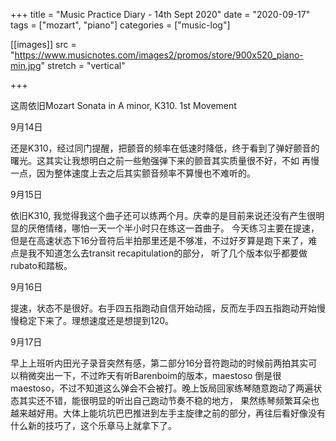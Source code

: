 +++
title = "Music Practice Diary - 14th Sept 2020"
date = "2020-09-17"
tags = ["mozart", "piano"]
categories = ["music-log"]

[[images]]
  src = "https://www.musicnotes.com/images2/promos/store/900x520_piano-min.jpg"
  stretch = "vertical"

+++

这周依旧Mozart Sonata in A minor, K310. 1st Movement
<!--more-->

9月14日

还是K310，经过同门提醒，把颤音的频率在低速时降低，终于看到了弹好颤音的曙光。这其实让我想明白之前一些勉强弹下来的颤音其实质量很不好，不如
再慢一点，因为整体速度上去之后其实颤音频率不算慢也不难听的。

9月15日

依旧K310, 我觉得我这个曲子还可以练两个月。庆幸的是目前来说还没有产生很明显的厌倦情绪，哪怕一天一个半小时只在练这一首曲子。
今天练习主要在提速，但是在高速状态下16分音符后半拍那里还是不够准，不过好歹算是跑下来了，难点是我不知道怎么去transit recapitulation的部分，
听了几个版本似乎都要做rubato和踏板。

9月16日

提速，状态不是很好。右手四五指跑动自信开始动摇，反而左手四五指跑动开始慢慢稳定下来了。理想速度还是想提到120。

9月17日

早上上班听内田光子录音突然有感，第二部分16分音符跑动的时候前两拍其实可以稍微突出一下，不过昨天有听Barenboim的版本，maestoso 
倒是很maestoso，不过不知道这么弹会不会被打。晚上饭局回家练琴随意跑动了两遍状态其实还不错，能很明显的听出自己跑动节奏不稳的地方，
果然练琴频繁耳朵也越来越好用。大体上能坑坑巴巴推进到左手主旋律之前的部分，再往后看好像没有什么新的技巧了，这个乐章马上就拿下了。